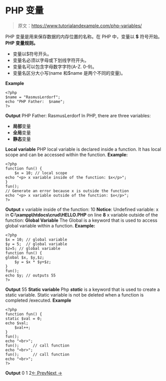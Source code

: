# PHP 变量

> 原文：<https://www.tutorialandexample.com/php-variables/>

PHP 变量是用来保存数据的内存位置的名称。在 PHP 中，变量以 **$** 符号开始。**PHP 变量规则。**

*   变量以$符号开头。
*   变量名必须以字母或下划线字符开头。
*   变量名可以包含字母数字字符(A-Z. 0-9)。
*   变量名区分大小写(name 和$name 是两个不同的变量)。

**Example**

```
<?php
$name = "RasmusLerdorf";
echo "PHP Father:  $name";
?>
```

**Output** PHP Father: RasmusLerdorf In PHP, there are three variables:

*   **局部**变量
*   **全局**变量
*   **静态**变量

**Local variable** PHP local variable is declared inside a function. It has local scope and can be accessed within the function. **Example:**

```
<?php
function fun() {
    $x = 10; // local scope
echo "<p> x variable inside of the function: $x</p>";
}
fun();
// Generate an error because x is outside the function
echo "<p> x variable outside of the function: $x</p>";
?>
```

**Output** x variable inside of the function: 10 **Notice**: Undefined variable: x in **C:\xampp\htdocs\crud\HELLO.PHP** on line **8** x variable outside of the function: **Global Variable** The Global is a keyword that is used to access global variable within a function. **Example:**

```
<?php
$x = 10; // global variable
$y = 5;  // global variable
$z=5; // global variable
function fun() {
global $x, $y,$z;
    $y = $x * $y+$z;
}
fun();
echo $y; // outputs 55
?>
```

**Output** 55 **Static variable** Php ***static*** is a keyword that is used to create a static variable. Static variable is not be deleted when a function is completed /executed. **Example**

```
<?php
function fun() {
static $val = 0;
echo $val;
    $val++;
}
fun();
echo "<br>";
fun();      // call function
echo "<br>";
fun();      // call function
echo "<br>";
?>
```

**Output** 0 1 2[← Prev](https://www.tutorialandexample.com/php-example)[Next →](https://www.tutorialandexample.com/php-and-variables)